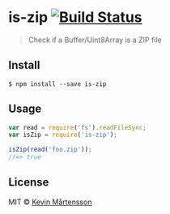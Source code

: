 # is-zip [![Build Status](http://img.shields.io/travis/kevva/is-zip/master.svg?style=flat)](https://travis-ci.org/kevva/is-zip)

> Check if a Buffer/Uint8Array is a ZIP file


## Install

```
$ npm install --save is-zip
```


## Usage

```js
var read = require('fs').readFileSync;
var isZip = require('is-zip');

isZip(read('foo.zip'));
//=> true
```


## License

MIT © [Kevin Mårtensson](https://github.com/kevva)
